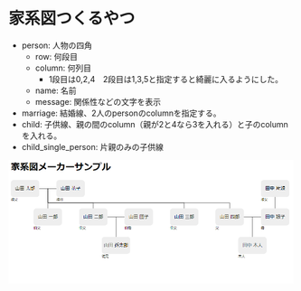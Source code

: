 # 家系図つくるやつ

* person: 人物の四角
  * row: 何段目
  * column: 何列目
    - 1段目は0,2,4　2段目は1,3,5と指定すると綺麗に入るようにした。
  * name: 名前
  * message: 関係性などの文字を表示
* marriage: 結婚線、2人のpersonのcolumnを指定する。
* child: 子供線、親の間のcolumn（親が2と4なら3を入れる）と子のcolumnを入れる。
* child_single_person: 片親のみの子供線

![サンプル図](sample.png)